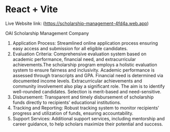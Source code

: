 # React + Vite

Live Website link: (https://scholarship-management-4fd4a.web.app)


OAI Scholarship Management Company

1. Application Process: 
 Streamlined online application process ensuring easy access and submission for all eligible candidates.
2. Evaluation Criteria:
 Comprehensive evaluation system based on academic performance, financial need, and extracurricular achievements.The scholarship program employs a holistic evaluation system to ensure fairness and inclusivity. Academic performance is assessed through transcripts and GPA. Financial need is determined via documented income levels. Extracurricular achievements and community involvement also play a significant role. The aim is to identify well-rounded candidates. Selection is merit-based and need-sensitive.
3. Disbursement:
 Transparent and timely disbursement of scholarship funds directly to recipients' educational institutions.
4. Tracking and Reporting:
 Robust tracking system to monitor recipients' progress and utilization of funds, ensuring accountability.
5. Support Services:
 Additional support services, including mentorship and career guidance, to help scholars maximize their potential and success.
